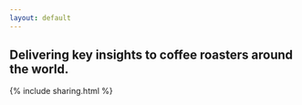 ```yaml
---
layout: default
---
```


## Delivering key insights to coffee roasters around the world. 

{% include sharing.html %}

